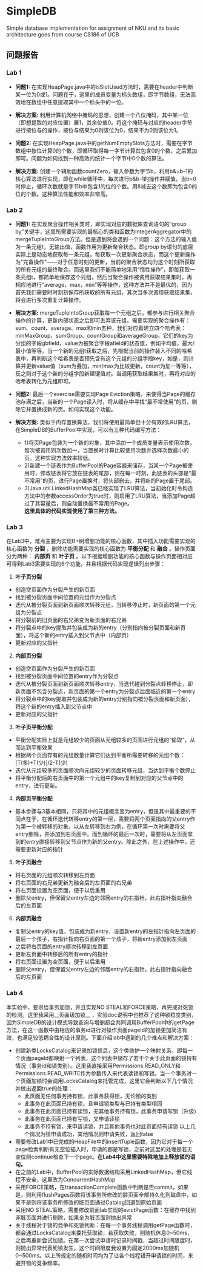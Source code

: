 # SimpleDB
Simple database implementation for assignment of NKU and its basic architecture goes from course CS186 of UCB
## 问题报告
### Lab 1
* __问题1:__ 在实现HeapPage.java中的isSlotUsed方法时，需要在header中判断某一位为0或1。问题在于，这里的成员变量为标头数组，即字节数组，无法高效地在数组中任意提取其中一个标头中的一位。  
* __解决方案:__ 利用计算机网络中掩码的思想，创建一个八位掩码，其中某一位（即想提取的对应位置）置1，其余位值0。将这个掩码与对应的header字节进行按位与的操作，按位与结果为0则该位为0，结果不为0则该位为1。  

* __问题2:__ 在实现HeapPage.java中的getNumEmptySlots方法时，需要在字节数组中按位计算0的个数，即循环取得每一字节计算其包含0的个数，之后累加即可。问题为如何找到一种高效的统计一个字节中0个数的算法。  
* __解决方案:__ 创建一个辅助函数countZero，输入参数为字节b，利用b&=b-1的核心算法进行实现，即在while循环中，每次进行b&b-1的操作并赋值，当b=0时停止，循环次数就是字节b中包含1的位的个数。用8减去这个数即为包含0的位的个数。这种算法性能和效率非常高。  

### Lab 2
* __问题1:__ 在实现聚合操作相关类时，即实现对应的数据库查询语句的“group by”关键字，这里所需要实现的最核心的类和函数为IntegerAggregator中的mergeTupleIntoGroup方法。但是遇到将会遇到一个问题：这个方法的输入值为一条元组t，无输出值，函数作用为更新聚合状态。即group by语句的底层实际上是动态地获取每一条元组，每获取一次更新聚合状态，而这个更新操作为“完备操作”——对于任意时刻的更新，当前的聚合状态均为这个时刻所获取的所有元组的最终聚合。而这里我们不能简单地采用“惰性操作”，即每获取一条元组t，都简单地保存这个元组，然后当聚合操作被调用获取结果集时，再相应地进行“average，max，min”等等操作，这种方法并不是最优的，因为首先我们需要时时刻刻保存所获取的所有元组，其次当多次调用获取结果集，将会进行多次重复计算操作。  
* __解决方案:__ mergeTupleIntoGroup获取每一个元组之后，都参与进行相关聚合操作的计算，更新内部状态之后即可丢弃该元组。需要实现的聚合操作有：sum、count、average、max和min五种，我们对应着建立四个哈希表：minMaxGroup、sumGroup、countGroup和averageGroup。它们的key为分组的字段gbfield，value为被聚合字段afield的状态值，例如平均值，最大/最小值等等。当一个新的元组t获取之后，先根据当前的操作装入不同的哈希表中，再判断这个哈希表是否预先含有这个元组的分组字段key，如是，则计算并更新value值（sum为叠加，min/max为比较更新，count为加一等等），反之则对于这个新的分组字段新建键值对。当调用获取结果集时，再将对应的哈希表转化为元组即可。  

* __问题2:__ 最后一个exercise需要实现Page Eviction策略，来使得当Page的缓存池存满之后，当新的一个Page读入时，将从缓存中寻找“最不常使用”的页，剔除它并置换成新的页。如何实现这个功能。  
* __解决方案:__ 类似于内存置换算法，我们将使用最简单但十分有效的LRU算法，在SimpleDB的BufferPool中实现，可以有三种代码编写方法：
  * 1)将页Page包装为一个新的对象，其中添加一个成员变量表示使用次数，每次被调用则次数加一，当置换时计算比较使用次数并选择次数最小的页。这种实现方法效率较低。
  * 2)新建一个链表作为BufferPool的Page容器来储存，当某一个Page被使用时，修改链表将它放在链表的尾部，则在每一时刻，此链表的头部是“最不常用”的页，进行Page置换时，将头部删去，并将新的Page置于尾部。
  * 3)Java.util.LinkedHashMap类已经实现了LRU算法，当初始化时令构造方法中的参数accessOrder为true时，则启用了LRU算法，当添加Page超过了其容量后，则自动置换最不常用的Page。  
__这里具体的代码实现使用了第三种方法。__  

### Lab 3  
在Lab3中，难点主要为实现B+树增删功能的核心函数，其中插入功能需要实现的核心函数为 __分裂__ ，删除功能需要实现的核心函数为 __平衡分配__ 和 __融合__ 。操作页面分为两种： __内部页__ 和 __叶子页__ 。以下根据增删功能的核心函数与操作页面相对应可得到Lab3需要实现的6个功能，并且根据代码实现逻辑列出步骤：  
1. __叶子页分裂__
  * 创造空页面作为分裂产生的新页面
  * 找到被分裂页面中间位置的元组作为分裂点
  * 迭代从被分裂页面到新页面顺次转移元组，当转移停止时，新页面的第一个元组为分裂点
  * 将分裂前的旧页面的右兄弟变为新页面的右兄弟
  * 将分裂点中的key提取并包装成为新的entry（分别指向被分裂页面和新页面），将这个新的entry插入到父节点中（内部页）
  * 更新对应的父指针  
2. __内部页分裂__
  * 创造空页面作为分裂产生的新页面
  * 找到被分裂页面中间位置的entry作为分裂点
  * 迭代从被分裂页面到新页面顺次转移entry，当迭代碰到分裂点转移停止，即新页面不包含分裂点，新页面的第一个entry为分裂点后面临近的第一个entry
  * 将分裂点中的key提取并包装成为新的entry分别指向被分裂页面和新页面），将这个新的entry插入到父节点中
  * 更新对应的父指针
3. __叶子页平衡分配__  
  * 平衡分配实际上就是元组较少的页面从元组较多的页面进行元组的“偷取”，从而达到平衡效果  
  * 根据两个页面存有的元组数量计算它们达到平衡所需要转移的元组个数：[T(多)+T(少)]/2-T(少)
  * 迭代从元组较多的页面顺次向元组较少的页面转移元组，当达到平衡个数停止
  * 将平衡分配后的右页面中的第一个元组中的key复制到对应的父节点中的entry，进行更新。
4. __内部页平衡分配__  
  * 基本步骤与3基本相同，只将其中的元组概念变为entry，但是其中最重要的不同点在于，在循环迭代转移entry的第一层，需要将两个页面指向的父entry作为第一个被转移的对象。以从左转移到右为例，在循环第一次时需要将父entry删除，并添加到右页面中。而到循环的最后一次时，需要将从左页面拿到的entry直接转移到父节点作为新的父entry。除此之外，在上述操作中，还需要更新对应的指针
5. __叶子页融合__
  * 将右页面的元组顺次转移到左页面
  * 将右页面的右兄弟更新为融合后的左页面的右兄弟
  * 将右页面设置为空页面，便于以后重用
  * 删除父entry，但保留父entry左边的邻居entry的右指针，此右指针指向融合后的左页面 
6. __内部页融合__
  * 复制父entry的key值，包装成为新entry，设置新entry的左指针指向左页面的最后一个孩子，右指针指向右页面的第一个孩子，将新entry添加到左页面
  * 之后将右页面的entry顺次转移到左页面
  * 更新左页面中转移后的所有entry的指针
  * 将右页面设置为空页面，便于以后重用
  * 删除父entry，但保留父entry左边的邻居entry的右指针，此右指针指向融合后的左页面

### Lab 4
本实验中，要求给事务加锁，并且实现NO STEAL和FORCE策略，再完成对死锁的检测。这里我采用__页面级加锁__ ，实验doc说明中也推荐了这种锁粒度类别，因为SimpleDB的设计模式导致查询与增删都会共同调用BufferPool中的getPage方法，在这一函数中由相应的事务id进行对操作页面pageId的加锁更加简洁有效，也满足较低耦合性的设计原则。下面介绍lab中遇到的几个难点和解决方案：
* 创建新类LocksCatalog来记录加锁信息，这个类维护一个映射关系，即每一个页面pageId都映射一个列表，这个列表中储存了若干个关于此页面的锁持有情况（事务id和锁类别）。这里我直接采用Permissions.READ_ONLY和Permissions.READ_WRITE作为参数传入来代表读锁和写锁。当一个事务对一个页面加锁时会调用LocksCatalog来托管完成，这里它会判断以下几个情况并做出返回true的处理：
  * 此页面无任何事务持有锁，此事务获得锁，无论锁的类别
  * 此事务在此页面已持有锁，且申请锁类型与已持有类型相同
  * 此事务在此页面已持有读锁，无其他事务持有锁，此事务申请写锁（升级）
  * 此事务在此页面已持有写锁，又申请读锁
  * 此事务不持有锁，来申请读锁，并且其他事务也对此页面持有读锁
  以上几个情况为锁申请成功，其他情况则申请失败，返回false
* 需要修改Lab1中已完成的HeapFile中的insertTuple函数，因为它对于每一个page检索判断有无空位插入时，申请的都是写锁，之前对这里的处理是若无空位则continue检查下一个page。__在Lab4中这里需要特殊地加上释放锁的语句。__
* 在之前的Lab中，BufferPool的实际数据结构采用LinkedHashMap，但它线程不安全，这里改为ConcurrentHashMap
* 采用FORCE策略，在transactionComplete函数中判断是否commit，如果是，则利用flushPages函数将该事务所修改的脏页面全部持久化到磁盘中，如果不是则将该事务所修改的脏页面通过Catalog回退到原始页面
* 采用NO STEAL策略，需要修改前面lab实现的evictPage函数：在缓存中找到非脏页面并进行剔除，如果全为脏页面则抛出异常
* 关于线程对于锁的竞争和死锁判断：在每一个事务线程调用getPage函数时，都会通过LocksCatalog来委托获取锁，若获取失败，则随机休息0\~50ms，之后再重新尝试加锁。在第一次尝试申请时记录时间戳，当超过时间限度时，则抛出异常代表死锁发生，这个时间限度我设置为固定2000ms加随机0\~500ms。以上所规定的随机时间均为了让各个线程错开申请锁的时间，来避开锁的竞争频率。




